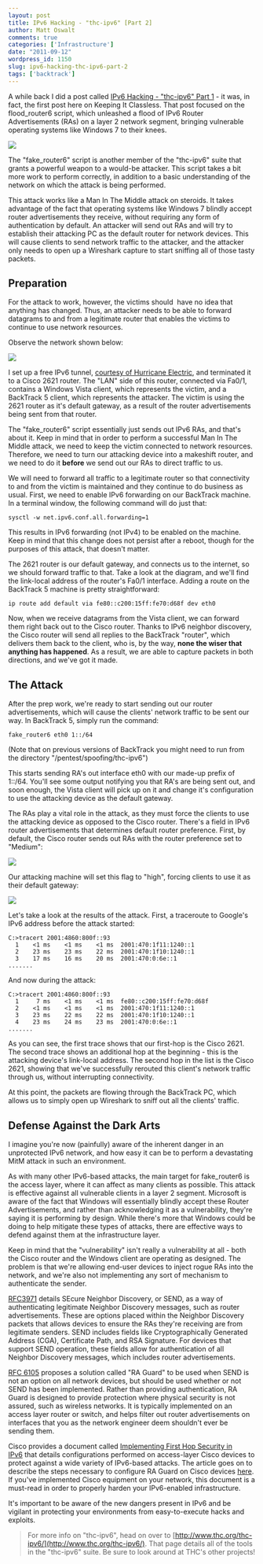 ```yaml
---
layout: post
title: IPv6 Hacking - "thc-ipv6" [Part 2]
author: Matt Oswalt
comments: true
categories: ['Infrastructure']
date: "2011-09-12"
wordpress_id: 1150
slug: ipv6-hacking-thc-ipv6-part-2
tags: ['backtrack']
---
```



A while back I did a post called [IPv6 Hacking - "thc-ipv6" Part 1](https://oswalt.dev/2011/05/new-blog-location-ipv6-hacking-thc-ipv6-part-1/) - it was, in fact, the first post here on Keeping It Classless. That post focused on the flood_router6 script, which unleashed a flood of IPv6 Router Advertisements (RAs) on a layer 2 network segment, bringing vulnerable operating systems like Windows 7 to their knees.

![](https://siliconangle.com/files/2011/05/network-security-lock.jpg)

The "fake_router6" script is another member of the "thc-ipv6" suite that grants a powerful weapon to a would-be attacker. This script takes a bit more work to perform correctly, in addition to a basic understanding of the network on which the attack is being performed.

This attack works like a Man In The Middle attack on steroids. It takes advantage of the fact that operating systems like Windows 7 blindly accept router advertisements they receive, without requiring any form of authentication by default. An attacker will send out RAs and will try to establish their attacking PC as the default router for network devices. This will cause clients to send network traffic to the attacker, and the attacker only needs to open up a Wireshark capture to start sniffing all of those tasty packets.

## Preparation

For the attack to work, however, the victims should  have no idea that anything has changed. Thus, an attacker needs to be able to forward datagrams to and from a legitimate router that enables the victims to continue to use network resources.

Observe the network shown below:

[![](/assets/2011/09/diagram3.png)](/assets/2011/09/diagram3.png)

I set up a free IPv6 tunnel, [courtesy of Hurricane Electric](http://tunnelbroker.net/), and terminated it to a Cisco 2621 router. The "LAN" side of this router, connected via Fa0/1, contains a Windows Vista client, which represents the victim, and a BackTrack 5 client, which represents the attacker. The victim is using the 2621 router as it's default gateway, as a result of the router advertisements being sent from that router.

The "fake_router6" script essentially just sends out IPv6 RAs, and that's about it. Keep in mind that in order to perform a successful Man In The Middle attack, we need to keep the victim connected to network resources. Therefore, we need to turn our attacking device into a makeshift router, and we need to do it **before** we send out our RAs to direct traffic to us.

We will need to forward all traffic to a legitimate router so that connectivity to and from the victim is maintained and they continue to do business as usual. First, we need to enable IPv6 forwarding on our BackTrack machine. In a terminal window, the following command will do just that:

    sysctl -w net.ipv6.conf.all.forwarding=1

This results in IPv6 forwarding (not IPv4) to be enabled on the machine. Keep in mind that this change does not persist after a reboot, though for the purposes of this attack, that doesn't matter.

The 2621 router is our default gateway, and connects us to the internet, so we should forward traffic to that. Take a look at the diagram, and we'll find the link-local address of the router's Fa0/1 interface. Adding a route on the BackTrack 5 machine is pretty straightforward:

    ip route add default via fe80::c200:15ff:fe70:d68f dev eth0

Now, when we receive datagrams from the Vista client, we can forward them right back out to the Cisco router. Thanks to IPv6 neighbor discovery, the Cisco router will send all replies to the BackTrack "router", which delivers them back to the client, who is, by the way, **none the wiser that anything has happened**. As a result, we are able to capture packets in both directions, and we've got it made.

## The Attack

After the prep work, we're ready to start sending out our router advertisements, which will cause the clients' network traffic to be sent our way. In BackTrack 5, simply run the command:

    fake_router6 eth0 1::/64

(Note that on previous versions of BackTrack you might need to run from the directory "/pentest/spoofing/thc-ipv6")

This starts sending RA's out interface eth0 with our made-up prefix of 1::/64. You'll see some output notifying you that RA's are being sent out, and soon enough, the Vista client will pick up on it and change it's configuration to use the attacking device as the default gateway.

The RAs play a vital role in the attack, as they must force the clients to use the attacking device as opposed to the Cisco router. There's a field in IPv6 router advertisements that determines default router preference. First, by default, the Cisco router sends out RAs with the router preference set to "Medium":

[![](/assets/2011/09/packet1.png)](/assets/2011/09/packet1.png)

Our attacking machine will set this flag to "high", forcing clients to use it as their default gateway:

[![](/assets/2011/09/packet2.png)](/assets/2011/09/packet2.png)

Let's take a look at the results of the attack. First, a traceroute to Google's IPv6 address before the attack started:

    C:>tracert 2001:4860:800f::93
      1    <1 ms    <1 ms    <1 ms  2001:470:1f11:1240::1
      2    23 ms    23 ms    22 ms  2001:470:1f10:1240::1
      3    17 ms    16 ms    20 ms  2001:470:0:6e::1
    .......

And now during the attack:

    C:>tracert 2001:4860:800f::93
      1     7 ms    <1 ms    <1 ms  fe80::c200:15ff:fe70:d68f
      2    <1 ms    <1 ms    <1 ms  2001:470:1f11:1240::1
      3    23 ms    22 ms    22 ms  2001:470:1f10:1240::1
      4    23 ms    24 ms    23 ms  2001:470:0:6e::1
    .......

As you can see, the first trace shows that our first-hop is the Cisco 2621. The second trace shows an additional hop at the beginning - this is the attacking device's link-local address. The second hop in the list is the Cisco 2621, showing that we've successfully rerouted this client's network traffic through us, without interrupting connectivity.

At this point, the packets are flowing through the BackTrack PC, which allows us to simply open up Wireshark to sniff out all the clients' traffic.

## Defense Against the Dark Arts

I imagine you're now (painfully) aware of the inherent danger in an unprotected IPv6 network, and how easy it can be to perform a devastating MitM attack in such an environment.

As with many other IPv6-based attacks, the main target for fake_router6 is the access layer, where it can affect as many clients as possible. This attack is effective against all vulnerable clients in a layer 2 segment. Microsoft is aware of the fact that Windows will essentially blindly accept these Router Advertisements, and rather than acknowledging it as a vulnerability, they're saying it is performing by design. While there's more that Windows could be doing to help mitigate these types of attacks, there are effective ways to defend against them at the infrastructure layer.

Keep in mind that the "vulnerability" isn't really a vulnerability at all - both the Cisco router and the Windows client are operating as designed. The problem is that we're allowing end-user devices to inject rogue RAs into the network, and we're also not implementing any sort of mechanism to authenticate the sender.

[RFC3971](http://tools.ietf.org/html/rfc3971) details SEcure Neighbor Discovery, or SEND, as a way of authenticating legitimate Neighbor Discovery messages, such as router advertisements. These are options placed within the Neighbor Discovery packets that allows devices to ensure the RAs they're receiving are from legitimate senders. SEND includes fields like Cryptographically Generated Address (CGA), Certificate Path, and RSA Signature. For devices that support SEND operation, these fields allow for authentication of all Neighbor Discovery messages, which includes router advertisements.

[RFC 6105](http://tools.ietf.org/html/rfc6105) proposes a solution called "RA Guard" to be used when SEND is not an option on all network devices, but should be used whether or not SEND has been implemented. Rather than providing authentication, RA Guard is designed to provide protection where physical security is not assured, such as wireless networks. It is typically implemented on an access layer router or switch, and helps filter out router advertisements on interfaces that you as the network engineer deem shouldn't ever be sending them.

Cisco provides a document called [Implementing First Hop Security in IPv6](http://www.cisco.com/en/US/docs/ios/ipv6/configuration/guide/ip6-first_hop_security.html) that details configurations performed on access-layer Cisco devices to protect against a wide variety of IPv6-based attacks. The article goes on to describe the steps necessary to configure RA Guard on Cisco devices [here](http://www.cisco.com/en/US/docs/ios/ipv6/configuration/guide/ip6-first_hop_security.html#Configuring_IPv6_RA_Guard_in_Cisco_IOS_Release_12.2(33)SXI4_and_12.2(54)SG). If you've implemented Cisco equipment on your network, this document is a must-read in order to properly harden your IPv6-enabled infrastructure.

It's important to be aware of the new dangers present in IPv6 and be vigilant in protecting your environments from easy-to-execute hacks and exploits.

> For more info on "thc-ipv6", head on over to [http://www.thc.org/thc-ipv6/](http://www.thc.org/thc-ipv6/). That page details all of the tools in the "thc-ipv6" suite. Be sure to look around at THC's other projects!
